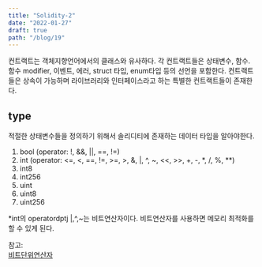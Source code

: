 ```yaml
---
title: "Solidity-2"
date: "2022-01-27"
draft: true
path: "/blog/19"
---
```


컨트랙트는 객체지향언어에서의 클래스와 유사하다. 각 컨트랙트들은 상태변수, 함수. 함수 modifier, 이벤트, 에러, struct 타입, enum타입 등의 선언을 포함한다. 컨트랙트들은 상속이 가능하며 라이브러리와 인터페이스라고 하는 특별한 컨트랙트들이 존재한다.

## type

적절한 상태변수들을 정의하기 위해서 솔리디티에 존재하는 데이터 타입을 알아야한다.

1. bool (operator: !, &&, ||, ==, !=)
2. int (operator: <=, <, ==, !=, >=, >, &, |, ^, ~, <<, >>, +, -, \*, /, %, \*\*)
3. int8
4. int256
5. uint
6. uint8
7. uint256

\*int의 operatordptj |,^,~는 비트연산자이다. 비트연산자를 사용하면 메모리 최적화를 할 수 있게 된다.

참고:  
[비트단위연산자](https://boycoding.tistory.com/163)

